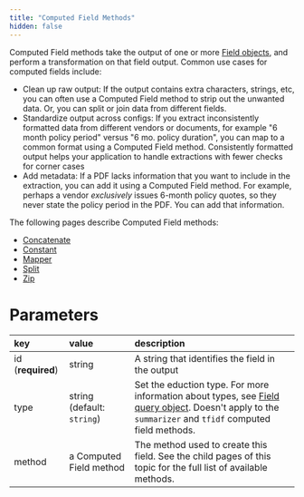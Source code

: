 ```yaml
---
title: "Computed Field Methods"
hidden: false
---
```

Computed Field methods take the output of one or more [Field objects](doc:field-query-object), and perform a transformation on that field output. Common use cases for computed fields include:

- Clean up raw output:  If the output contains extra characters, strings, etc, you can often use a Computed Field method to strip out the unwanted data. Or, you can split or join data from different fields.
- Standardize output across configs:  If you extract inconsistently formatted data from different vendors or documents, for example "6 month policy period" versus "6 mo. policy duration", you can map to a common format using a Computed Field method.  Consistently formatted output helps your application to handle extractions with fewer checks for corner cases
- Add metadata: If a PDF lacks information that you want to include in the extraction, you can add it using a Computed Field method. For example, perhaps a vendor *exclusively* issues 6-month policy quotes, so they never state the policy period in the PDF. You can add that information.

The following pages describe Computed Field methods:

- [Concatenate](doc:concatenate)
- [Constant](doc:constant)
- [Mapper](doc:mapper)
- [Split](doc:split)
- [Zip](doc:zip)

Parameters
====
| key               | value                      | description                                                  |
| :---------------- | :------------------------- | :----------------------------------------------------------- |
| id (**required**) | string                     | A string that identifies the field in the output             |
| type              | string (default: `string`) | Set the eduction type. For more information about types, see [Field query object](doc:field-query-object). Doesn't apply to the `summarizer` and `tfidf` computed field methods. |
| method            | a Computed Field method    | The method used to create this field. See the child pages of this topic for the full list of available methods. |

